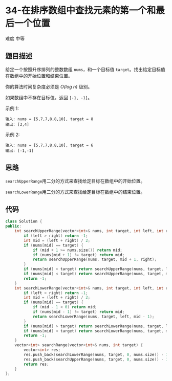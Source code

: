 # 34-在排序数组中查找元素的第一个和最后一个位置

难度 中等



## 题目描述

给定一个按照升序排列的整数数组 `nums`，和一个目标值 `target`。找出给定目标值在数组中的开始位置和结束位置。

你的算法时间复杂度必须是 *O(log n)* 级别。

如果数组中不存在目标值，返回 `[-1, -1]`。

示例 1:

```
输入: nums = [5,7,7,8,8,10], target = 8
输出: [3,4]
```

示例 2:

```
输入: nums = [5,7,7,8,8,10], target = 6
输出: [-1,-1]
```



## 思路

`searchUpperRange`用二分的方式来查找给定目标在数组中的开始位置。

`searchLowerRange`用二分的方式来查找给定目标在数组中的结束位置。



## 代码

```c++
class Solution {
public:
    int searchUpperRange(vector<int>& nums, int target, int left, int right) {
        if (left > right) return -1;
        int mid = (left + right) / 2;
        if (nums[mid] == target) {
            if (mid + 1 >= nums.size()) return mid;
            if (nums[mid + 1] != target) return mid;
            return searchUpperRange(nums, target, mid + 1, right);
        } 
        if (nums[mid] > target) return searchUpperRange(nums, target, left, mid - 1);
        if (nums[mid] < target) return searchUpperRange(nums, target, mid + 1, right);
        return -1;
    }
    int searchLowerRange(vector<int>& nums, int target, int left, int right) {
        if (left > right) return -1;
        int mid = (left + right) / 2;
        if (nums[mid] == target) {
            if (mid - 1 < 0) return mid; 
            if (nums[mid - 1] != target) return mid;
            return searchLowerRange(nums, target, left, mid - 1);
        } 
        if (nums[mid] > target) return searchLowerRange(nums, target, left, mid - 1);
        if (nums[mid] < target) return searchLowerRange(nums, target, mid + 1, right);
        return -1;
    }
    vector<int> searchRange(vector<int>& nums, int target) {
        vector<int> res;
        res.push_back(searchLowerRange(nums, target, 0, nums.size() - 1));
        res.push_back(searchUpperRange(nums, target, 0, nums.size() - 1));
        return res;
    }
};
```

